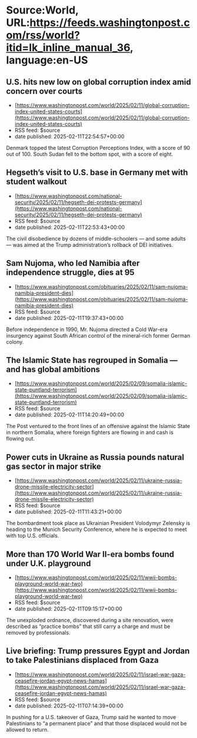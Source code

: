 # Source:World, URL:https://feeds.washingtonpost.com/rss/world?itid=lk_inline_manual_36, language:en-US

## U.S. hits new low on global corruption index amid concern over courts
 - [https://www.washingtonpost.com/world/2025/02/11/global-corruption-index-united-states-courts](https://www.washingtonpost.com/world/2025/02/11/global-corruption-index-united-states-courts)
 - RSS feed: $source
 - date published: 2025-02-11T22:54:57+00:00

Denmark topped the latest Corruption Perceptions Index, with a score of 90 out of 100. South Sudan fell to the bottom spot, with a score of eight.

## Hegseth’s visit to U.S. base in Germany met with student walkout
 - [https://www.washingtonpost.com/national-security/2025/02/11/hegseth-dei-protests-germany](https://www.washingtonpost.com/national-security/2025/02/11/hegseth-dei-protests-germany)
 - RSS feed: $source
 - date published: 2025-02-11T22:53:43+00:00

The civil disobedience by dozens of middle-schoolers — and some adults — was aimed at the Trump administration’s rollback of DEI initiatives.

## Sam Nujoma, who led Namibia after independence struggle, dies at 95
 - [https://www.washingtonpost.com/obituaries/2025/02/11/sam-nujoma-namibia-president-dies](https://www.washingtonpost.com/obituaries/2025/02/11/sam-nujoma-namibia-president-dies)
 - RSS feed: $source
 - date published: 2025-02-11T19:37:43+00:00

Before independence in 1990, Mr. Nujoma directed a Cold War-era insurgency against South African control of the mineral-rich former German colony.

## The Islamic State has regrouped in Somalia — and has global ambitions
 - [https://www.washingtonpost.com/world/2025/02/09/somalia-islamic-state-puntland-terrorism](https://www.washingtonpost.com/world/2025/02/09/somalia-islamic-state-puntland-terrorism)
 - RSS feed: $source
 - date published: 2025-02-11T14:20:49+00:00

The Post ventured to the front lines of an offensive against the Islamic State in northern Somalia, where foreign fighters are flowing in and cash is flowing out.

## Power cuts in Ukraine as Russia pounds natural gas sector in major strike
 - [https://www.washingtonpost.com/world/2025/02/11/ukraine-russia-drone-missile-electricity-sector](https://www.washingtonpost.com/world/2025/02/11/ukraine-russia-drone-missile-electricity-sector)
 - RSS feed: $source
 - date published: 2025-02-11T11:43:21+00:00

The bombardment took place as Ukrainian President Volodymyr Zelensky is heading to the Munich Security Conference, where he is expected to meet with top U.S. officials.

## More than 170 World War II-era bombs found under U.K. playground
 - [https://www.washingtonpost.com/world/2025/02/11/wwii-bombs-playground-world-war-two](https://www.washingtonpost.com/world/2025/02/11/wwii-bombs-playground-world-war-two)
 - RSS feed: $source
 - date published: 2025-02-11T09:15:17+00:00

The unexploded ordnance, discovered during a site renovation, were described as “practice bombs” that still carry a charge and must be removed by professionals.

## Live briefing: Trump pressures Egypt and Jordan to take Palestinians displaced from Gaza
 - [https://www.washingtonpost.com/world/2025/02/11/israel-war-gaza-ceasefire-jordan-egypt-news-hamas](https://www.washingtonpost.com/world/2025/02/11/israel-war-gaza-ceasefire-jordan-egypt-news-hamas)
 - RSS feed: $source
 - date published: 2025-02-11T07:14:39+00:00

In pushing for a U.S. takeover of Gaza, Trump said he wanted to move Palestinians to “a permanent place” and that those displaced would not be allowed to return.

